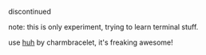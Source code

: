 discontinued

note: this is only experiment, trying to learn terminal stuff.

use [huh](https://github.com/charmbracelet/huh) by charmbracelet, it's freaking awesome!
